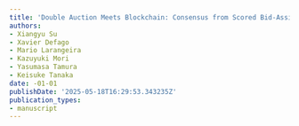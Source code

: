 ```yaml
---
title: 'Double Auction Meets Blockchain: Consensus from Scored Bid-Assignment'
authors:
- Xiangyu Su
- Xavier Defago
- Mario Larangeira
- Kazuyuki Mori
- Yasumasa Tamura
- Keisuke Tanaka
date: -01-01
publishDate: '2025-05-18T16:29:53.343235Z'
publication_types:
- manuscript
---
```

